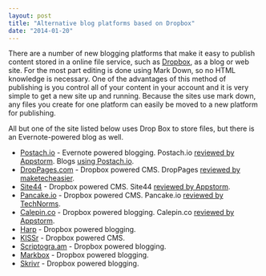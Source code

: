 ```yaml
---
layout: post
title: "Alternative blog platforms based on Dropbox"
date: "2014-01-20"
---
```


There are a number of new blogging platforms that make it easy to publish content stored in a online file service, such as [Dropbox](http://www.dropbox.com/), as a blog or web site. For the most part editing is done using Mark Down, so no HTML knowledge is necessary. One of the advantages of this method of publishing is you control all of your content in your account and it is very simple to get a new site up and running. Because the sites use mark down, any files you create for one platform can easily be moved to a new platform for publishing.

All but one of the site listed below uses Drop Box to store files, but there is an Evernote-powered blog as well.

- [Postach.io](http://postach.io/) - Evernote powered blogging. Postach.io [reviewed by Appstorm](http://web.appstorm.net/reviews/blogging-reviews/postach-io-harnessing-the-power-of-evernote-to-create-your-blog/). Blogs [using Postach.io](http://postach.io/).
- [DropPages.com](http://droppages.com/) - Dropbox powered CMS. DropPages [reviewed by maketecheasier](http://www.maketecheasier.com/publishing-web-pages-with-dropbox-and-droppages/).
- [Site44](http://www.site44.com/) - Dropbox powered CMS. Site44 [reviewed by Appstorm](http://web.appstorm.net/reviews/web-dev/turn-your-dropbox-into-a-web-host-using-site44/).
- [Pancake.io](http://pancake.io/) - Dropbox powered CMS. Pancake.io [reviewed by TechNorms](http://www.technorms.com/8253/share-your-dropbox-files-in-a-whole-new-way-with-pancake-io).
- [Calepin.co](http://calepin.co/) - Dropbox powered blogging. Calepin.co [reviewed by Appstorm](http://web.appstorm.net/reviews/blogging-reviews/markdown-dropbox-dead-simple-blogging-with-calepin/).
- [Harp](https://www.harp.io/) - Dropbox powered blogging.
- [KISSr](http://www.kissr.com/) - Dropbox powered CMS.
- [Scriptogra.am](http://scriptogr.am/) - Dropbox powered blogging.
- [Markbox](http://www.markbox.io/) - Dropbox powered blogging.
- [Skrivr](http://skrivr.com/) - Dropbox powered blogging.
